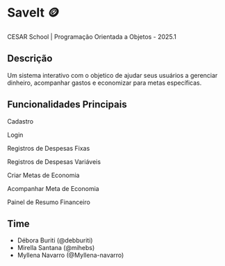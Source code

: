 # SaveIt 🪙

CESAR School | Programação Orientada a Objetos - 2025.1

## Descrição
Um sistema interativo com o objetico de ajudar seus usuários a gerenciar dinheiro, acompanhar gastos e economizar para metas específicas.

## Funcionalidades Principais
Cadastro

Login

Registros de Despesas Fixas

Registros de Despesas Variáveis

Criar Metas de Economia

Acompanhar Meta de Economia

Painel de Resumo Financeiro


## Time
- Débora Buriti (@debburiti)
- Mirella Santana (@mihebs)
- Myllena Navarro (@Myllena-navarro)
